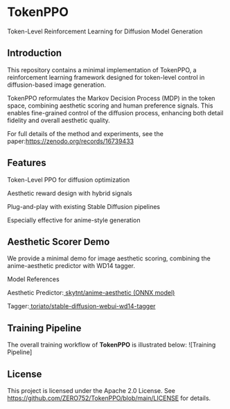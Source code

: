 # TokenPPO
Token-Level Reinforcement Learning for Diffusion Model Generation
## Introduction

This repository contains a minimal implementation of TokenPPO,
a reinforcement learning framework designed for token-level control in diffusion-based image generation.

TokenPPO reformulates the Markov Decision Process (MDP) in the token space, combining aesthetic scoring and human preference signals.
This enables fine-grained control of the diffusion process, enhancing both detail fidelity and overall aesthetic quality.

For full details of the method and experiments, see the paper:https://zenodo.org/records/16739433

## Features
Token-Level PPO for diffusion optimization

Aesthetic reward design with hybrid signals

Plug-and-play with existing Stable Diffusion pipelines

Especially effective for anime-style generation

## Aesthetic Scorer Demo

We provide a minimal demo for image aesthetic scoring, combining the anime-aesthetic predictor with WD14 tagger.

Model References

Aesthetic Predictor:[ skytnt/anime-aesthetic (ONNX model)](https://huggingface.co/skytnt/anime-aesthetic/blob/main/model.onnx)

Tagger:[ toriato/stable-diffusion-webui-wd14-tagger](https://github.com/toriato/stable-diffusion-webui-wd14-tagger)

## Training Pipeline
The overall training workflow of **TokenPPO** is illustrated below:
![Training Pipeline]
## License

This project is licensed under the Apache 2.0 License.
See https://github.com/ZERO752/TokenPPO/blob/main/LICENSE for details.

